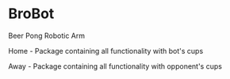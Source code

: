 BroBot
======

Beer Pong Robotic Arm

Home - Package containing all functionality with bot's cups

Away - Package containing all functionality with opponent's cups
